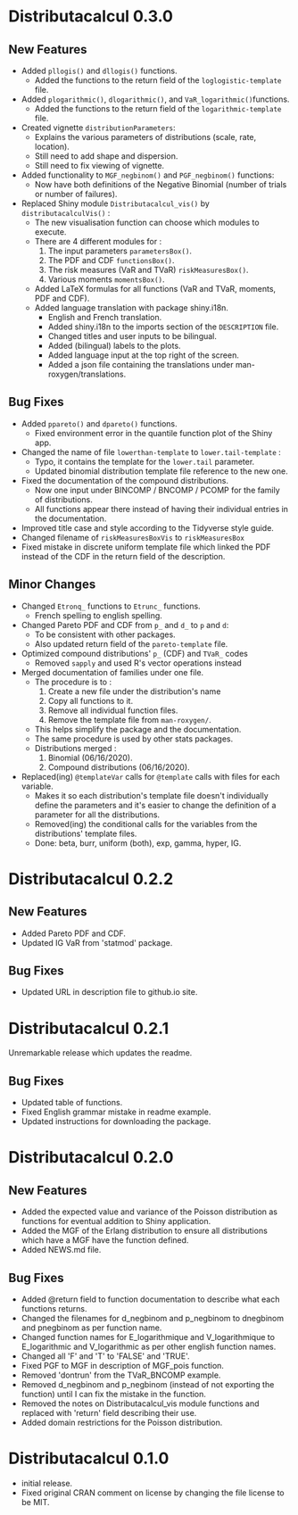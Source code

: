 #   Distributacalcul 0.3.0
## New Features
+   Added `pllogis()` and `dllogis()` functions.
    +   Added the functions to the return field of the `loglogistic-template` file.
+   Added `plogarithmic()`, `dlogarithmic()`, and `VaR_logarithmic()`functions.
    +   Added the functions to the return field of the `logarithmic-template` file.
+   Created vignette `distributionParameters`:
    +   Explains the various parameters of distributions (scale, rate, location).
    +   Still need to add shape and dispersion.
    +   Still need to fix viewing of vignette.
+   Added functionality to `MGF_negbinom()` and `PGF_negbinom()` functions:
    +   Now have both definitions of the Negative Binomial (number of trials or number of failures).
+   Replaced Shiny module `Distributacalcul_vis()` by `distributacalculVis()` :
    +   The new visualisation function can choose which modules to execute.
    +   There are 4 different modules for :
        1.  The input parameters `parametersBox()`.
        2.  The PDF and CDF `functionsBox()`.
        3.  The risk measures (VaR and TVaR) `riskMeasuresBox()`.
        4.  Various moments `momentsBox()`.
    +   Added LaTeX formulas for all functions (VaR and TVaR, moments, PDF and CDF).
    +   Added language translation with package shiny.i18n.
        +   English and French translation.
        +   Added shiny.i18n to the imports section of the `DESCRIPTION` file.
        +   Changed titles and user inputs to be bilingual.
        +   Added (bilingual) labels to the plots.
        +   Added language input at the top right of the screen.
        +   Added a json file containing the translations under man-roxygen/translations.

##  Bug Fixes
+   Added `ppareto()` and `dpareto()` functions. 
    +   Fixed environment error in the quantile function plot of the Shiny app.
+   Changed the name of file `lowerthan-template` to `lower.tail-template` :
    +   Typo, it contains the template for the `lower.tail` parameter.
    +   Updated binomial distribution template file reference to the new one.
+   Fixed the documentation of the compound distributions.
    +   Now one input under BINCOMP / BNCOMP / PCOMP for the family of distributions.
    +   All functions appear there instead of having their individual entries in the documentation.
+   Improved title case and style according to the Tidyverse style guide.
+   Changed filename of `riskMeasuresBoxVis` to `riskMeasuresBox`
+   Fixed mistake in discrete uniform template file which linked the PDF instead of the CDF in the return field of the description.

##  Minor Changes
+   Changed `Etronq_` functions to `Etrunc_` functions.
    +   French spelling to english spelling.
+   Changed Pareto PDF and CDF from `p_` and `d_` to `p` and `d`: 
    +   To be consistent with other packages.
    +   Also updated return field of the `pareto-template` file.
+   Optimized compound distributions' `p_` (CDF) and `TVaR_` codes 
    +   Removed `sapply` and used R's vector operations instead
+   Merged documentation of families under one file.
    +   The procedure is to : 
        1.  Create a new file under the distribution's name 
        2.  Copy all functions to it.
        3.  Remove all individual function files.
        4.  Remove the template file from `man-roxygen/`.
    +   This helps simplify the package and the documentation.
    +   The same procedure is used by other stats packages.
    +   Distributions merged : 
        1.  Binomial (06/16/2020).
        2.  Compound distributions (06/16/2020).
+   Replaced(ing) `@templateVar` calls for `@template` calls with files for each variable.
    +   Makes it so each distribution's template file doesn't individually define the parameters and it's easier to change the definition of a parameter for all the distributions.
    +   Removed(ing) the conditional calls for the variables from the distributions' template files.
    +   Done: beta, burr, uniform (both), exp, gamma, hyper, IG.

#   Distributacalcul 0.2.2
## New Features
+   Added Pareto PDF and CDF.
+   Updated IG VaR from 'statmod' package.

## Bug Fixes
+   Updated URL in description file to github.io site.

#   Distributacalcul 0.2.1
Unremarkable release which updates the readme.

## Bug Fixes
+   Updated table of functions.
+   Fixed English grammar mistake in readme example.
+   Updated instructions for downloading the package.

#   Distributacalcul 0.2.0
##  New Features
+   Added the expected value and variance of the Poisson distribution as functions for eventual addition to Shiny application.
+   Added the MGF of the Erlang distribution to ensure all distributions which have a MGF have the function defined.
+   Added NEWS.md file.

##  Bug Fixes
+   Added @return field to function documentation to describe what each functions returns.
+   Changed the filenames for d_negbinom and p_negbinom to dnegbinom and pnegbinom as per function name.
+   Changed function names for E_logarithmique and V_logarithmique to E_logarithmic and V_logarithmic as per other english function names.
+   Changed all 'F' and 'T' to 'FALSE' and 'TRUE'.
+   Fixed PGF to MGF in description of MGF_pois function.
+   Removed 'dontrun' from the TVaR_BNCOMP example.
+   Removed d_negbinom and p_negbinom (instead of not exporting the function) until I can fix the mistake in the function.
+   Removed the notes on Distributacalcul_vis module functions and replaced with 'return' field describing their use.
+   Added domain restrictions for the Poisson distribution.


#   Distributacalcul 0.1.0
+   initial release.
+   Fixed original CRAN comment on license by changing the file license to be MIT.

